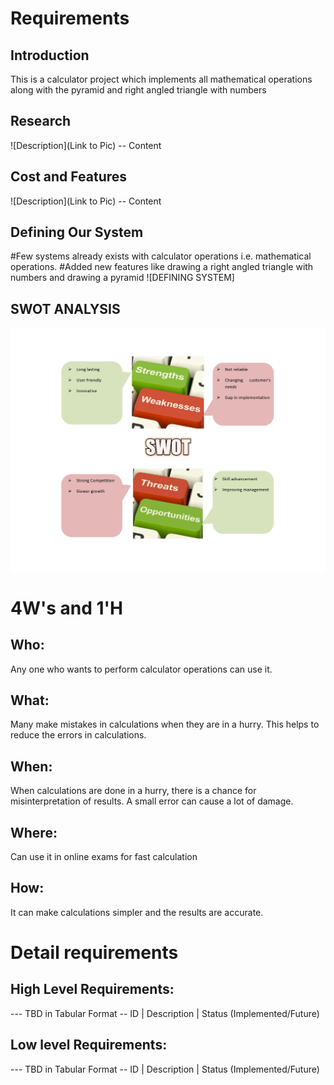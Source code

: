 # Requirements
## Introduction
 This is a calculator project which implements all mathematical operations along with the pyramid and right angled triangle with numbers

## Research
![Description](Link to Pic)
-- Content 
## Cost and Features
![Description](Link to Pic)
-- Content 
## Defining Our System
   #Few systems already exists with calculator operations i.e. mathematical operations.
   #Added new features like drawing a right angled triangle with numbers and drawing a pyramid
   ![DEFINING SYSTEM]
## SWOT ANALYSIS
![SWOT ANALYSIS](https://github.com/sivani1507/Mini-Project/blob/main/1_Requirements/Swot.jpg)


# 4W&#39;s and 1&#39;H

## Who:

Any one who wants to perform calculator operations can use it.

## What:

Many make mistakes in calculations when they are in a hurry. This helps to reduce the errors in calculations.

## When:

When calculations are done in a hurry, there is a chance for misinterpretation of results. A small error can cause a lot of damage.

## Where:

Can use it in online exams for fast calculation

## How:

It can make calculations simpler and the results are accurate.

# Detail requirements
## High Level Requirements:
--- TBD in Tabular Format 
-- ID | Description | Status (Implemented/Future)


##  Low level Requirements:
--- TBD in Tabular Format 
-- ID | Description | Status (Implemented/Future)
